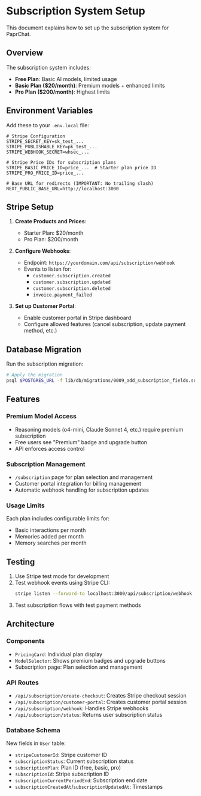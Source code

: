 # Subscription System Setup

This document explains how to set up the subscription system for PaprChat.

## Overview

The subscription system includes:
- **Free Plan**: Basic AI models, limited usage
- **Basic Plan ($20/month)**: Premium models + enhanced limits
- **Pro Plan ($200/month)**: Highest limits

## Environment Variables

Add these to your `.env.local` file:

```env
# Stripe Configuration
STRIPE_SECRET_KEY=sk_test_...
STRIPE_PUBLISHABLE_KEY=pk_test_...
STRIPE_WEBHOOK_SECRET=whsec_...

# Stripe Price IDs for subscription plans
STRIPE_BASIC_PRICE_ID=price_...  # Starter plan price ID
STRIPE_PRO_PRICE_ID=price_...

# Base URL for redirects (IMPORTANT: No trailing slash)
NEXT_PUBLIC_BASE_URL=http://localhost:3000
```

## Stripe Setup

1. **Create Products and Prices**:
   - Starter Plan: $20/month
   - Pro Plan: $200/month

2. **Configure Webhooks**:
   - Endpoint: `https://yourdomain.com/api/subscription/webhook`
   - Events to listen for:
     - `customer.subscription.created`
     - `customer.subscription.updated`
     - `customer.subscription.deleted`
     - `invoice.payment_failed`

3. **Set up Customer Portal**:
   - Enable customer portal in Stripe dashboard
   - Configure allowed features (cancel subscription, update payment method, etc.)

## Database Migration

Run the subscription migration:

```bash
# Apply the migration
psql $POSTGRES_URL -f lib/db/migrations/0009_add_subscription_fields.sql
```

## Features

### Premium Model Access
- Reasoning models (o4-mini, Claude Sonnet 4, etc.) require premium subscription
- Free users see "Premium" badge and upgrade button
- API enforces access control

### Subscription Management
- `/subscription` page for plan selection and management
- Customer portal integration for billing management
- Automatic webhook handling for subscription updates

### Usage Limits
Each plan includes configurable limits for:
- Basic interactions per month
- Memories added per month
- Memory searches per month

## Testing

1. Use Stripe test mode for development
2. Test webhook events using Stripe CLI:
   ```bash
   stripe listen --forward-to localhost:3000/api/subscription/webhook
   ```
3. Test subscription flows with test payment methods

## Architecture

### Components
- `PricingCard`: Individual plan display
- `ModelSelector`: Shows premium badges and upgrade buttons
- Subscription page: Plan selection and management

### API Routes
- `/api/subscription/create-checkout`: Creates Stripe checkout session
- `/api/subscription/customer-portal`: Creates customer portal session
- `/api/subscription/webhook`: Handles Stripe webhooks
- `/api/subscription/status`: Returns user subscription status

### Database Schema
New fields in `User` table:
- `stripeCustomerId`: Stripe customer ID
- `subscriptionStatus`: Current subscription status
- `subscriptionPlan`: Plan ID (free, basic, pro)
- `subscriptionId`: Stripe subscription ID
- `subscriptionCurrentPeriodEnd`: Subscription end date
- `subscriptionCreatedAt`/`subscriptionUpdatedAt`: Timestamps

